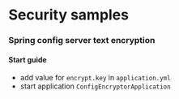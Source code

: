 # Security samples

### Spring config server text encryption

#### Start guide

- add value for `encrypt.key` in `application.yml`
- start application `ConfigEncryptorApplication`
